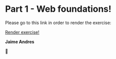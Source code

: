 # Part 1 - Web foundations!

Please go to this link in order to render the exercise:

[Render exercise!](http://github.ekorre.org/2018-Front-End-Web-Developer-Nanodegree/Core-Curriculum/Part-1/part1.html)

**Jaime Andres**

:see_no_evil:

